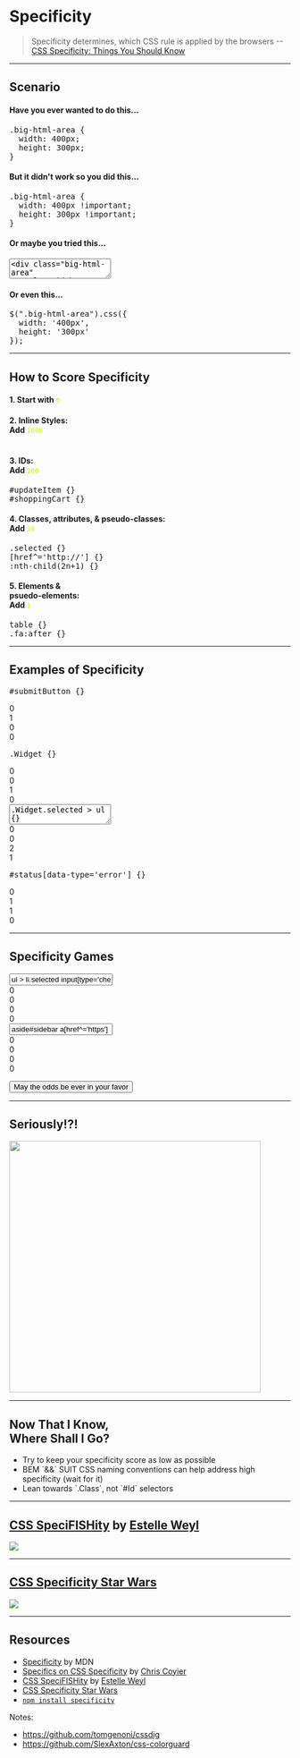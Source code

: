 # Specificity

> Specificity determines, which CSS rule is applied by the browsers --[CSS Specificity: Things You Should Know](http://www.smashingmagazine.com/2007/07/27/css-specificity-things-you-should-know/)

------

## Scenario
<!-- .slide: data-title="Specificity" data-state="backEndBrian juniorJacob" -->

<div class="Split">
  <div class="Split-column">
    <div class="fragment">
      <h4>Have you ever wanted to do this...</h4>
      <pre data-codemirror data-mode="text/css" data-line-numbers="false">.big-html-area {
  width: 400px;
  height: 300px;
}</pre>
    </div>
    <div class="fragment">
      <h4>But it didn't work so you did this...</h4>
      <pre data-codemirror data-mode="text/css" data-line-numbers="false">.big-html-area {
  width: 400px !important;
  height: 300px !important;
}</pre>
    </div>
  </div>
  <div class="Split-column">
    <div class="fragment">
      <h4>Or maybe you tried this...</h4>
      <textarea data-codemirror data-mode="text/html" data-line-numbers="false"><div class="big-html-area"
  style="width: 400px; height: 300px;">
</div></textarea>
    </div>
    <div class="fragment">
      <h4>Or even this...</h4>
      <pre data-codemirror data-mode="text/javascript" data-line-numbers="false">$(".big-html-area").css({
  width: '400px',
  height: '300px'
});</pre>
    </div>
  </div>
</div>

------

## How to Score Specificity
<!-- .slide: data-title="Specificity" data-state="backEndBrian juniorJacob" -->

<div class="Split">
  <div class="Split-column">
    <div class="fragment">
      <h4>1. Start with <code style="color: #D8FA3C;">0</code></h4>
    </div>
    <div class="fragment">
      <h4>2. Inline Styles: <br/>Add <code style="color: #D8FA3C;">1000</code></h4>
      <pre data-codemirror data-mode="text/html" data-line-numbers="false"><div style="color: red;"></div></pre>
    </div>
    <div class="fragment">
      <h4>3. IDs: <br/>Add <code style="color: #D8FA3C;">100</code></h4>
      <pre data-codemirror data-mode="text/css" data-line-numbers="false">#updateItem {}
#shoppingCart {}</pre>
    </div>
  </div>
  <div class="Split-column">
    <div class="fragment">
      <h4>4. Classes, attributes, & pseudo-classes: <br/>Add <code style="color: #D8FA3C;">10</code></h4>
      <pre data-codemirror data-mode="text/css" data-line-numbers="false">.selected {}
[href^='http://'] {}
:nth-child(2n+1) {}</pre>
    </div>
    <div class="fragment">
      <h4>5. Elements & <br /> psuedo-elements: <br/>Add <code style="color: #D8FA3C;">1</code></h4>
      <pre data-codemirror data-mode="text/css" data-line-numbers="false">table {}
.fa:after {}</pre>
    </div>
  </div>
</div>

------

## Examples of Specificity
<!-- .slide: data-title="Specificity" data-state="backEndBrian juniorJacob" -->

<div class="Split">
  <div class="Split-column">
    <div class="fragment">
      <pre data-codemirror data-mode="text/css" data-line-numbers="false">#submitButton {}</pre>
      <div class="Specificity">
        <div class="Specificity-score">
          <div class="Specificity-value Specificity-value--inline">0</div>
          <div class="Specificity-value Specificity-value--ids">1</div>
          <div class="Specificity-value Specificity-value--classes">0</div>
          <div class="Specificity-value Specificity-value--elements">0</div>
        </div>
      </div>
    </div>
    <div class="fragment">
      <pre data-codemirror data-mode="text/css" data-line-numbers="false">.Widget {}</pre>
      <div class="Specificity">
        <div class="Specificity-score">
          <div class="Specificity-value Specificity-value--inline">0</div>
          <div class="Specificity-value Specificity-value--ids">0</div>
          <div class="Specificity-value Specificity-value--classes">1</div>
          <div class="Specificity-value Specificity-value--elements">0</div>
        </div>
      </div>
    </div>
  </div>
  <div class="Split-column">
    <div class="fragment">
      <textarea data-codemirror data-mode="text/css" data-line-numbers="false">.Widget.selected > ul {}</textarea>
      <div class="Specificity">
        <div class="Specificity-score">
          <div class="Specificity-value Specificity-value--inline">0</div>
          <div class="Specificity-value Specificity-value--ids">0</div>
          <div class="Specificity-value Specificity-value--classes">2</div>
          <div class="Specificity-value Specificity-value--elements">1</div>
        </div>
      </div>
    </div>
    <div class="fragment">
      <pre data-codemirror data-mode="text/css" data-line-numbers="false">#status[data-type='error'] {}</pre>
      <div class="Specificity">
        <div class="Specificity-score">
          <div class="Specificity-value Specificity-value--inline">0</div>
          <div class="Specificity-value Specificity-value--ids">1</div>
          <div class="Specificity-value Specificity-value--classes">1</div>
          <div class="Specificity-value Specificity-value--elements">0</div>
        </div>
      </div>
    </div>
  </div>
</div>

------

## Specificity Games
<!-- .slide: data-title="Specificity" data-state="specificity backEndBrian juniorJacob midLevelMelissa" data-background="imgs/the-hunger-games.jpeg" -->

<div class="SpecificityGame">
  <div class="Specificity">
    <input class="Specificity-input" value="ul > li.selected input[type='checkbox']" />
    <div class="Specificity-score">
      <div class="Specificity-value Specificity-value--inline">0</div>
      <div class="Specificity-value Specificity-value--ids">0</div>
      <div class="Specificity-value Specificity-value--classes">0</div>
      <div class="Specificity-value Specificity-value--elements">0</div>
    </div>
  </div>

  <div class="Specificity">
    <input class="Specificity-input" value="aside#sidebar a[href^='https']" />
    <div class="Specificity-score">
      <div class="Specificity-value Specificity-value--inline">0</div>
      <div class="Specificity-value Specificity-value--ids">0</div>
      <div class="Specificity-value Specificity-value--classes">0</div>
      <div class="Specificity-value Specificity-value--elements">0</div>
    </div>
  </div>

  <button>May the odds be ever in your favor</button>
</div>

------

## Seriously!?!
<!-- .slide: data-title="Specificity" data-state="backEndBrian juniorJacob midLevelMelissa" -->

<img src="imgs/mild-shock.gif" style="height: 450px;" />

------

## Now That I Know, <br/>Where Shall I Go?
<!-- .slide: data-title="Specificity" data-state="backEndBrian juniorJacob midLevelMelissa" -->

* <!-- .element: class="fragment" data-fragment-index="1" -->Try to keep your specificity score as low as possible
* <!-- .element: class="fragment" data-fragment-index="2" -->BEM `&&` SUIT CSS naming conventions can help address high specificity (wait for it)
* <!-- .element: class="fragment" data-fragment-index="3" --> Lean towards `.Class`, not `#Id` selectors

------

## [CSS SpeciFISHity](http://www.standardista.com/css3/css-specificity/) by [Estelle Weyl](http://twitter.com/estellevw)
<!-- .slide: data-title="Specificity" data-state="backEndBrian juniorJacob midLevelMelissa" -->

![](./imgs/specifishity.png)

------

## [CSS Specificity Star Wars](http://www.stuffandnonsense.co.uk/archives/css_specificity_wars.html)
<!-- .slide: data-title="Specificity" data-state="backEndBrian juniorJacob midLevelMelissa" -->

![](./imgs/specificitywars.jpg)

------

## Resources
<!-- .slide: data-title="Specificity" data-state="backEndBrian juniorJacob midLevelMelissa resources" -->

* [Specificity](https://developer.mozilla.org/en-US/docs/Web/CSS/Specificity) by MDN
* [Specifics on CSS Specificity](https://css-tricks.com/specifics-on-css-specificity/) by [Chris Coyier](http://twitter.com/chriscoyier)
* [CSS SpeciFISHity](http://www.standardista.com/css3/css-specificity/) by [Estelle Weyl](http://twitter.com/estellevw)
* [CSS Specificity Star Wars](http://www.stuffandnonsense.co.uk/archives/css_specificity_wars.html)
* [`npm install specificity`](https://github.com/keeganstreet/specificity)

Notes:

* https://github.com/tomgenoni/cssdig
* https://github.com/SlexAxton/css-colorguard
